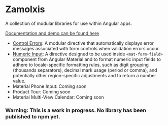 # Zamolxis

A collection of modular libraries for use within Angular apps.

[Documentation and demo can be found here](https://zamolxis.web.app/)

- [Control Errors](https://github.com/ionut-t/zamolxis/tree/main/libs/control-errors):
  A modular directive that automatically displays error messages associated with form controls when validation errors occur.
- [Numeric Input](https://github.com/ionut-t/zamolxis/tree/main/libs/numeric-input):
  A directive designed to be used inside `<mat-form-field>` component from Angular Material and to format numeric input fields to adhere to locale-specific
  formatting rules, such as digit grouping (thousands separators), decimal mark usage (period or comma),
  and potentially other region-specific adjustments and to return a number value.
- Material Phone Input: Coming soon
- Product Tour: Coming soon
- Material Multi-View Calendar: Coming soon

### Warning: This is a work in progress. No library has been published to npm yet.

